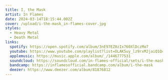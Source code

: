 ```yaml
---
title: I, the Mask
artist: In Flames
date: 2024-03-14T18:15:44.002Z
cover: /upload/i-the-mask_in-flames-cover.jpg
styles:
  - Heavy Metal
  - Death Metal
links:
  spotify: https://open.spotify.com/album/3nE97EZ0zIx760XlDczMo7
  youtube: https://www.youtube.com/playlist?list=OLAK5uy_lz9rxMJjaiQ1QcVbgllcvU8jNxJPZheiE
  applemusic: https://music.apple.com/album/_/1446777531
  soundcloud: https://soundcloud.com/in-flames-official/sets/i-the-mask
  bandcamp: https://inflamesofficial.bandcamp.com/album/i-the-mask
  deezer: https://www.deezer.com/album/81876812
---
```

